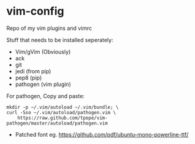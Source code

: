 vim-config
==========

Repo of my vim plugins and vimrc

Stuff that needs to be installed seperately:

* Vim/gVim (Obviously)
* ack
* git
* jedi (from pip)
* pep8 (pip)
* pathogen (vim plugin)


For pathogen, Copy and paste:

    mkdir -p ~/.vim/autoload ~/.vim/bundle; \
    curl -Sso ~/.vim/autoload/pathogen.vim \
        https://raw.github.com/tpope/vim-pathogen/master/autoload/pathogen.vim


* Patched font eg. https://github.com/pdf/ubuntu-mono-powerline-ttf/
